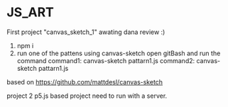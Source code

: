 # JS_ART
First project "canvas_sketch_1" awating dana review :)

1. npm i
2. run one of the pattens using canvas-sketch
open gitBash and run the command
command1: canvas-sketch pattarn1.js
command2: canvas-sketch pattarn1.js

based on
https://github.com/mattdesl/canvas-sketch

project 2
p5.js based project need to run with a server.
